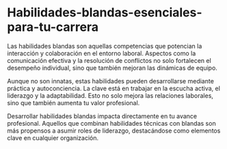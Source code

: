 # Habilidades-blandas-esenciales-para-tu-carrera
Las habilidades blandas son aquellas competencias que potencian la interacción y colaboración en el entorno laboral. Aspectos como la comunicación efectiva y la resolución de conflictos no solo fortalecen el desempeño individual, sino que también mejoran las dinámicas de equipo.

Aunque no son innatas, estas habilidades pueden desarrollarse mediante práctica y autoconciencia. La clave está en trabajar en la escucha activa, el liderazgo y la adaptabilidad. Esto no solo mejora las relaciones laborales, sino que también aumenta tu valor profesional.

Desarrollar habilidades blandas impacta directamente en tu avance profesional. Aquellos que combinan habilidades técnicas con blandas son más propensos a asumir roles de liderazgo, destacándose como elementos clave en cualquier organización.

